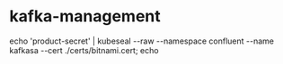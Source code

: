 # kafka-management
echo 'product-secret' | kubeseal --raw --namespace confluent --name kafkasa --cert ./certs/bitnami.cert; echo
